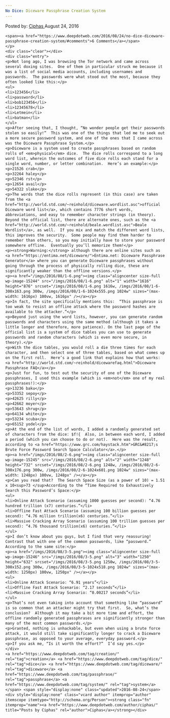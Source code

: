 ```yaml
---
No Dice: Diceware Passphrase Creation System
---
```

<article class="post-listing post-15243 post type-post status-publish format-standard has-post-thumbnail hentry  tag-creation tag-dice tag-diceware tag-passphrase tag-system">
    <div class="post-inner">
        <span>Posted by: <a href="https://www.deepdotweb.com/author/ciphas/" title="">Ciphas </a></span>
    <span>August 24, 2016</span>
    
    <span><a href="https://www.deepdotweb.com/2016/08/24/no-dice-diceware-passphrase-creation-system/#comments">6 Comments</a></span>
    </p>
    <div class="clear"></div>
    <div class="entry">
    <p>Not long ago, I was browsing the Tor network and came across several doxing sites.  One of them in particular struck me because it was a list of social media accounts, including usernames and passwords.  The passwords were what stood out the most, because they often looked like this:</p>
    <ul>
    <li>123456</li>
    <li>password</li>
    <li>bob123456</li>
    <li>12345678</li>
    <li>Letmein</li>
    <li>batman</li>
    </ul>
    <p>After seeing that, I thought, “No wonder people get their passwords stolen so easily!”  This was one of the things that led me to seek out a more secure password system, and one of the ones that I came across was the Diceware Passphrase System.</p>
    <p>Diceware is a system used to create passphrases based on random rolls of <em>physical</em> dice.  The dice rolls correspond to a long word list, wherein the outcomes of five dice rolls each stand for a single word, number, or letter combination.  Here’s an example:</p>
    <p>21526 crab</p>
    <p>32264 haley</p>
    <p>52346 rst</p>
    <p>12654 avail</p>
    <p>54322 slake</p>
    <p>The words that the dice rolls represent (in this case) are taken from the <a href="http://world.std.com/~reinhold/diceware.wordlist.asc">official Diceware word list</a>, which contains 7776 short words, abbreviations, and easy to remember character strings (in theory).  Beyond the official list, there are alternate ones, such as the <a href="http://world.std.com/~reinhold/beale.wordlist.asc">Beale Wordlist</a>, as well.  If you mix and match the different word lists, this improves the security.  Some people may find them harder to remember than others, so you may initially have to store your password somewhere offline.  Eventually you’ll memorize them!</p>
    <p><strong>Warning:</strong> although there are online sites such as <a href="https://entima.net/diceware/">Entima.net: Diceware Passphrase Generator</a> where you can generate Diceware passphrases without going through the process of physically rolling dice, these are significantly weaker than the offline versions.</p>
    <p><a href="/imgs/2016/08/1-6.png"><img class="aligncenter size-full wp-image-15244" src="/imgs/2016/08/1-6.png" alt="1" width="1616" height="876" srcset="/imgs/2016/08/1-6.png 1616w, /imgs/2016/08/1-6-300x163.png 300w, /imgs/2016/08/1-6-1024x555.png 1024w" sizes="(max-width: 1616px) 100vw, 1616px" /></a></p>
    <p>In fact, the site specifically mentions this:  “This passphrase is too weak to resist an offline attack where the password hashes are available to the attacker.”</p>
    <p>Beyond just using the word lists, however, you can generate random passwords and characters using the same method (although it takes a little longer and therefore, more patience). On the last page of the official list is a system of dice tables you can use to generate passwords and random characters (which is even more secure, in theory).</p>
    <p>With the dice tables, you would roll a die three times for each character, and then select one of three tables, based on what comes up on the first roll.  Here’s a good link that explains how that works: <a href="http://world.std.com/~reinhold/dicewarefaq.html">Diceware Passphrase FAQ</a></p>
    <p>Just for fun, to test out the security of one of the Diceware passphrases, I used this example (which is <em>not</em> one of my real passphrases!):</p>
    <p>13236 baku</p>
    <p>53352 sepoy</p>
    <p>42625 rilly</p>
    <p>42662 moyer</p>
    <p>53643 shrug</p>
    <p>64134 white</p>
    <p>53234 scuba</p>
    <p>65152 yodel</p>
    <p>At the end of the list of words, I added a randomly generated set of characters from the dice: $f!{  Also, in between each word, I added a period (which you can choose to do or not).  Here was the result, according to <a href="https://www.grc.com/haystack.htm">GRC&#8217;s Brute Force Password Search Space Calculator</a>.</p>
    <p><a href="/imgs/2016/08/2-6.png"><img class="aligncenter size-full wp-image-15245" src="/imgs/2016/08/2-6.png" alt="2" width="1248" height="732" srcset="/imgs/2016/08/2-6.png 1248w, /imgs/2016/08/2-6-300x176.png 300w, /imgs/2016/08/2-6-1024x601.png 1024w" sizes="(max-width: 1248px) 100vw, 1248px" /></a></p>
    <p>Can you read that?  The Search Space Size (as a power of 10) = 1.51 x 10<sup>73 </sup>According to the “Time Required to Exhaustively Search this Password’s Space:</p>
    <ul>
    <li>Online Attack Scenario (assuming 1000 guesses per second): “4.76 hundred trillion (x7) centuries.”</li>
    <li>Offline Fast Attack Scenario (assuming 100 billion guesses per second): “4.76 million trillion(x6) centuries.”</li>
    <li>Massive Cracking Array Scenario (assuming 100 trillion guesses per second): “4.76 thousand trillion(x6) centuries.”</li>
    </ul>
    <p>I don’t know about you guys, but I find that very reassuring!  Contrast that with one of the common passwords, like “password.”  According to the same site:</p>
    <p><a href="/imgs/2016/08/3-5.png"><img class="aligncenter size-full wp-image-15246" src="/imgs/2016/08/3-5.png" alt="3" width="1250" height="632" srcset="/imgs/2016/08/3-5.png 1250w, /imgs/2016/08/3-5-300x152.png 300w, /imgs/2016/08/3-5-1024x518.png 1024w" sizes="(max-width: 1250px) 100vw, 1250px" /></a></p>
    <ul>
    <li>Online Attack Scenario: “6.91 years”</li>
    <li>Offline Fast Attack Scenario: “2.17 seconds”</li>
    <li>Massive Cracking Array Scenario: “0.00217 seconds”</li>
    </ul>
    <p>That’s not even taking into account that something like “password” is so common that an attacker might try that first.  So, what’s the conclusion?  Although it may take a bit more time and effort, the offline randomly generated passphrases are significantly stronger than many of the most common passwords.</p>
    <p>Granted, nothing is unhackable, but even when using a brute force attack, it would still take significantly longer to crack a Diceware passphrase, as opposed to your average, everyday password.</p>
    <p>If you ask me, “Is it worth the effort?”  I’d say yes.</p>
    </div>
    <a href="https://www.deepdotweb.com/tag/creation/" rel="tag">creation</a> <a href="https://www.deepdotweb.com/tag/dice/" rel="tag">dice</a> <a href="https://www.deepdotweb.com/tag/diceware/" rel="tag">diceware</a> <a href="https://www.deepdotweb.com/tag/passphrase/" rel="tag">passphrase</a> <a href="https://www.deepdotweb.com/tag/system/" rel="tag">system</a></span> <span style="display:none" class="updated">2016-08-24</span>
    <div style="display:none" class="vcard author" itemprop="author" itemscope itemtype="http://schema.org/Person"><strong class="fn" itemprop="name"><a href="https://www.deepdotweb.com/author/ciphas/" title="Posts by Ciphas" rel="author">Ciphas</a></strong></div>
    

